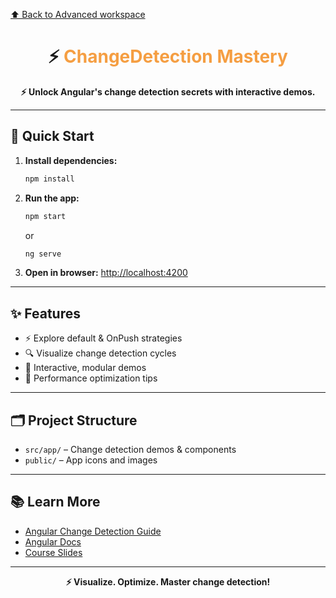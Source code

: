 [⬆️ Back to Advanced workspace](../README.md)

<h1 align="center">⚡ <span style="color:#F59E42">ChangeDetection Mastery</span></h1>

<p align="center">
  <b>⚡ Unlock Angular's change detection secrets with interactive demos.</b>
</p>

---

## 🚀 Quick Start

1. **Install dependencies:**
   ```sh
   npm install
   ```
2. **Run the app:**
   ```sh
   npm start
   ```
   or
   ```sh
   ng serve
   ```
3. **Open in browser:**
   [http://localhost:4200](http://localhost:4200)

---

## ✨ Features

- ⚡ Explore default & OnPush strategies
- 🔍 Visualize change detection cycles
- 🧩 Interactive, modular demos
- 🚀 Performance optimization tips

---

## 🗂️ Project Structure

- `src/app/` – Change detection demos & components
- `public/` – App icons and images

---

## 📚 Learn More

- [Angular Change Detection Guide](https://angular.io/guide/change-detection)
- [Angular Docs](https://angular.io/)
- [Course Slides](../../other-resources/angular-course-slides.pdf)

---

<p align="center">
  <b>⚡ Visualize. Optimize. Master change detection!</b>
</p>

